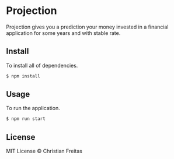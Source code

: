 
Projection
============

Projection gives you a prediction your money invested in a financial application for some years and with stable rate.


Install
------------

To install all of dependencies.

```bash
$ npm install
```

Usage
------------

To run the application.

```bash
$ npm run start
```

License
------------

MIT License © Christian Freitas
